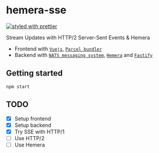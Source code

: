 # hemera-sse
[![styled with prettier](https://img.shields.io/badge/styled_with-prettier-ff69b4.svg)](#badge)

Stream Updates with HTTP/2 Server-Sent Events & Hemera

* Frontend with [`Vuejs`](https://vuejs.org/), [`Parcel bundler`](https://parceljs.org/)
* Backend with [`NATS messaging system`](https://nats.io/), [`Hemera`](https://hemerajs.github.io/hemera/) and [`Fastify`](https://www.fastify.io/)

## Getting started

```
npm start
```

## TODO

- [X] Setup frontend
- [X] Setup backend
- [X] Try SSE with HTTP/1
- [ ] Use HTTP/2
- [ ] Use Hemera
